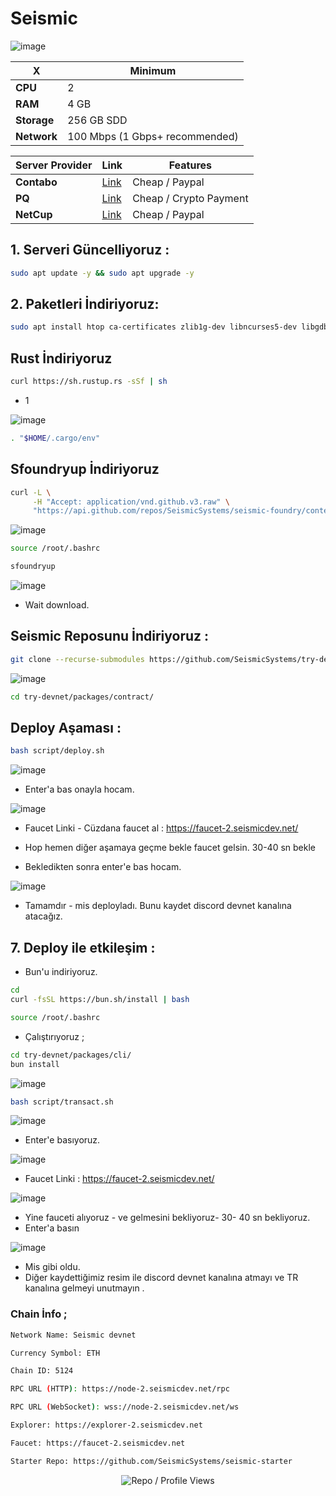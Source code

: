 # Seismic

![image](https://github.com/user-attachments/assets/794b1678-110c-4bf5-8514-e5d8341ce84c)

| X        | Minimum              |
|------------------|----------------------------|
| **CPU**          | 2 |
| **RAM**          | 4 GB                     |
| **Storage**      | 256 GB SDD                   |
| **Network**      | 100 Mbps (1 Gbps+ recommended) |

| Server Provider        | Link              | Features |
|------------------|----------------------------|----------------------------|
| **Contabo**          | [Link](https://www.dpbolvw.net/click-101330552-12454592)                     | Cheap / Paypal  |
| **PQ**      | [Link](https://pq.hosting/?from=627713)                  | Cheap / Crypto Payment |
| **NetCup**          | [Link](https://www.netcup.com/en/?ref=261820) | Cheap / Paypal |


## 1. Serveri Güncelliyoruz : 

```bash
sudo apt update -y && sudo apt upgrade -y
```
## 2. Paketleri İndiriyoruz:

```bash
sudo apt install htop ca-certificates zlib1g-dev libncurses5-dev libgdbm-dev libnss3-dev tmux iptables curl nvme-cli git wget make jq libleveldb-dev build-essential pkg-config ncdu tar clang bsdmainutils lsb-release libssl-dev libreadline-dev libffi-dev jq gcc screen file unzip lz4 -y
```

## Rust İndiriyoruz

```bash
curl https://sh.rustup.rs -sSf | sh
```

- 1 

![image](https://github.com/user-attachments/assets/2a60a5a0-d5f4-4e1a-9b7e-1189d3719861)

```bash
. "$HOME/.cargo/env"
```

## Sfoundryup İndiriyoruz

```bash
curl -L \
     -H "Accept: application/vnd.github.v3.raw" \
     "https://api.github.com/repos/SeismicSystems/seismic-foundry/contents/sfoundryup/install?ref=seismic" | bash
```

![image](https://github.com/user-attachments/assets/dbcb936d-392a-4a3a-b019-e351e5aad7ce)


```bash
source /root/.bashrc
```

```bash
sfoundryup
```

![image](https://github.com/user-attachments/assets/ee61d6e6-2732-46da-b5cf-a85891e597fc)

- Wait download. 

## Seismic Reposunu İndiriyoruz : 

```bash
git clone --recurse-submodules https://github.com/SeismicSystems/try-devnet.git
```

![image](https://github.com/user-attachments/assets/9d4e954c-4833-49c0-8fbf-6b1272990f99)


```bash
cd try-devnet/packages/contract/
```


## Deploy Aşaması  : 
```bash
bash script/deploy.sh
```
![image](https://github.com/user-attachments/assets/620a8036-3fb4-4f47-85c2-888875bd035b)


- Enter'a bas onayla hocam.

![image](https://github.com/user-attachments/assets/95600ebd-7114-4f89-af04-cbc9244f1beb)


- Faucet Linki - Cüzdana faucet al : https://faucet-2.seismicdev.net/

- Hop hemen diğer aşamaya geçme bekle faucet gelsin. 30-40 sn bekle
- Bekledikten sonra enter'e bas hocam.

![image](https://github.com/user-attachments/assets/41fc1a6a-364e-48cd-9c0c-b58f9f5eadd0)

- Tamamdır - mis deployladı. Bunu kaydet discord devnet kanalına atacağız.

## 7. Deploy ile etkileşim : 

- Bun'u indiriyoruz.

```bash
cd
curl -fsSL https://bun.sh/install | bash
```

```bash
source /root/.bashrc
```

- Çalıştırıyoruz ; 

```bash
cd try-devnet/packages/cli/
bun install
```
![image](https://github.com/user-attachments/assets/25751690-c254-49a2-ab7f-e75caa0d2e59)


```bash
bash script/transact.sh
```
![image](https://github.com/user-attachments/assets/ede8fd0e-29c2-4942-bbbf-9211087c6557)


- Enter'e basıyoruz.

![image](https://github.com/user-attachments/assets/e934fba3-0833-41ca-be9c-836a5b4dfb21)


- Faucet Linki : https://faucet-2.seismicdev.net/

![image](https://github.com/user-attachments/assets/66d0a4c9-b889-4c08-8f8d-789f2674e24f)

- Yine fauceti alıyoruz - ve gelmesini bekliyoruz- 30- 40 sn bekliyoruz.
- Enter'a basın

![image](https://github.com/user-attachments/assets/6e1092a5-9b74-48e1-9759-2d5e849b150d)

- Mis gibi oldu. 
- Diğer kaydettiğimiz resim ile discord devnet kanalına atmayı ve TR kanalına gelmeyi unutmayın .

### Chain İnfo ; 
```bash
Network Name: Seismic devnet

Currency Symbol: ETH

Chain ID: 5124

RPC URL (HTTP): https://node-2.seismicdev.net/rpc

RPC URL (WebSocket): wss://node-2.seismicdev.net/ws

Explorer: https://explorer-2.seismicdev.net

Faucet: https://faucet-2.seismicdev.net

Starter Repo: https://github.com/SeismicSystems/seismic-starter
```
<p align="center">
  <img src="https://komarev.com/ghpvc/?username=FurkanL0&style=flat-square&color=red&label=Profile+Views+/+Repo+Views+" alt="Repo / Profile Views" />
</p>
